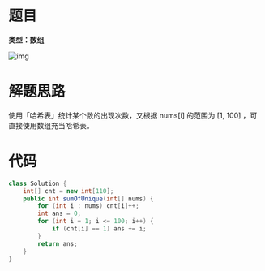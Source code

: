 # 题目

**类型：数组**

![img](https://cdn.nlark.com/yuque/0/2022/png/2941598/1644211512415-92be79a8-b572-4a3b-9fe4-96816689b4d1.png)



# 解题思路

使用「哈希表」统计某个数的出现次数，又根据 nums[i] 的范围为 [1, 100] ，可直接使用数组充当哈希表。

# 代码

```java
class Solution {
    int[] cnt = new int[110];
    public int sumOfUnique(int[] nums) {
        for (int i : nums) cnt[i]++;
        int ans = 0;
        for (int i = 1; i <= 100; i++) {
            if (cnt[i] == 1) ans += i;
        }
        return ans;
    }
}
```